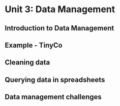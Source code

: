 # Unit 3: Data Management

##  Introduction to Data Management

##  Example - TinyCo

##  Cleaning data

##  Querying data in spreadsheets

##  Data management challenges
